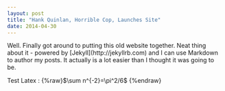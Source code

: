 ```yaml
---
layout: post
title: "Hank Quinlan, Horrible Cop, Launches Site"
date: 2014-04-30
---
```


<p>Well. Finally got around to putting this old website together. Neat thing about it - powered by [Jekyll](http://jekyllrb.com) and I can use Markdown to author my posts. It actually is a lot easier than I thought it was going to be. </p>
Test Latex : {%raw}$\sum n^{-2}=\pi^2/6$ {%endraw}
